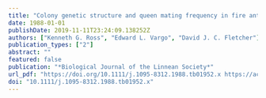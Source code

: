 ```yaml
---
title: "Colony genetic structure and queen mating frequency in fire ants of the subgenus Solenopsis (Hymenoptera: Formicidae)"
date: 1988-01-01
publishDate: 2019-11-11T23:24:09.138252Z
authors: ["Kenneth G. Ross", "Edward L. Vargo", "David J. C. Fletcher"]
publication_types: ["2"]
abstract: ""
featured: false
publication: "*Biological Journal of the Linnean Society*"
url_pdf: "https://doi.org/10.1111/j.1095-8312.1988.tb01952.x https://academic.oup.com/biolinnean/article-abstract/34/2/105/2646861?redirectedFrom=fulltext"
doi: "10.1111/j.1095-8312.1988.tb01952.x"
---
```


